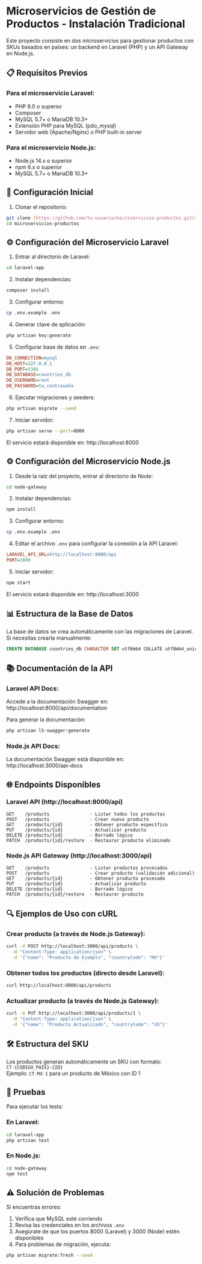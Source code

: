 # Microservicios de Gestión de Productos - Instalación Tradicional

Este proyecto consiste en dos microservicios para gestionar productos con SKUs basados en países: un backend en Laravel (PHP) y un API Gateway en Node.js.

## 📋 Requisitos Previos

### Para el microservicio Laravel:
- PHP 8.0 o superior
- Composer
- MySQL 5.7+ o MariaDB 10.3+
- Extensión PHP para MySQL (pdo_mysql)
- Servidor web (Apache/Nginx) o PHP built-in server

### Para el microservicio Node.js:
- Node.js 14.x o superior
- npm 6.x o superior
- MySQL 5.7+ o MariaDB 10.3+

## 🚀 Configuración Inicial

1. Clonar el repositorio:
```bash
git clone [https://github.com/tu-usuario/microservicios-productos.git](https://github.com/Edgar120008/Prueba_Tecnica_Microservices.git)
cd microservicios-productos
```

## ⚙️ Configuración del Microservicio Laravel

1. Entrar al directorio de Laravel:
```bash
cd laravel-app
```

2. Instalar dependencias:
```bash
composer install
```

3. Configurar entorno:
```bash
cp .env.example .env
```

4. Generar clave de aplicación:
```bash
php artisan key:generate
```

5. Configurar base de datos en `.env`:
```ini
DB_CONNECTION=mysql
DB_HOST=127.0.0.1
DB_PORT=3306
DB_DATABASE=countries_db
DB_USERNAME=root
DB_PASSWORD=tu_contraseña
```

6. Ejecutar migraciones y seeders:
```bash
php artisan migrate --seed
```

7. Iniciar servidor:
```bash
php artisan serve --port=8000
```

El servicio estará disponible en: http://localhost:8000

## ⚙️ Configuración del Microservicio Node.js

1. Desde la raíz del proyecto, entrar al directorio de Node:
```bash
cd node-gateway
```

2. Instalar dependencias:
```bash
npm install
```

3. Configurar entorno:
```bash
cp .env.example .env
```

4. Editar el archivo `.env` para configurar la conexión a la API Laravel:
```ini
LARAVEL_API_URL=http://localhost:8000/api
PORT=3000
```

5. Iniciar servidor:
```bash
npm start
```

El servicio estará disponible en: http://localhost:3000

## 📊 Estructura de la Base de Datos

La base de datos se crea automáticamente con las migraciones de Laravel. Si necesitas crearla manualmente:

```sql
CREATE DATABASE countries_db CHARACTER SET utf8mb4 COLLATE utf8mb4_unicode_ci;
```

## 📚 Documentación de la API

### Laravel API Docs:
Accede a la documentación Swagger en:  
http://localhost:8000/api/documentation

Para generar la documentación:
```bash
php artisan l5-swagger:generate
```

### Node.js API Docs:
La documentación Swagger está disponible en:  
http://localhost:3000/api-docs

## 🌐 Endpoints Disponibles

### Laravel API (http://localhost:8000/api)
```
GET    /products               - Listar todos los productos
POST   /products               - Crear nuevo producto
GET    /products/{id}          - Obtener producto específico
PUT    /products/{id}          - Actualizar producto
DELETE /products/{id}          - Borrado lógico
PATCH  /products/{id}/restore  - Restaurar producto eliminado
```

### Node.js API Gateway (http://localhost:3000/api)
```
GET    /products               - Listar productos procesados
POST   /products               - Crear producto (validación adicional)
GET    /products/{id}          - Obtener producto procesado
PUT    /products/{id}          - Actualizar producto
DELETE /products/{id}          - Borrado lógico
PATCH  /products/{id}/restore  - Restaurar producto
```

## 🔍 Ejemplos de Uso con cURL

### Crear producto (a través de Node.js Gateway):
```bash
curl -X POST http://localhost:3000/api/products \
  -H "Content-Type: application/json" \
  -d '{"name": "Producto de Ejemplo", "countryCode": "MX"}'
```

### Obtener todos los productos (directo desde Laravel):
```bash
curl http://localhost:8000/api/products
```

### Actualizar producto (a través de Node.js Gateway):
```bash
curl -X PUT http://localhost:3000/api/products/1 \
  -H "Content-Type: application/json" \
  -d '{"name": "Producto Actualizado", "countryCode": "US"}'
```

## 🛠️ Estructura del SKU

Los productos generan automáticamente un SKU con formato:  
`CT-{CODIGO_PAIS}-{ID}`  
Ejemplo: `CT-MX-1` para un producto de México con ID 1

## 🧪 Pruebas

Para ejecutar los tests:

### En Laravel:
```bash
cd laravel-app
php artisan test
```

### En Node.js:
```bash
cd node-gateway
npm test
```

## ⚠️ Solución de Problemas

Si encuentras errores:
1. Verifica que MySQL esté corriendo
2. Revisa las credenciales en los archivos `.env`
3. Asegúrate de que los puertos 8000 (Laravel) y 3000 (Node) estén disponibles
4. Para problemas de migración, ejecuta:
```bash
php artisan migrate:fresh --seed
```
